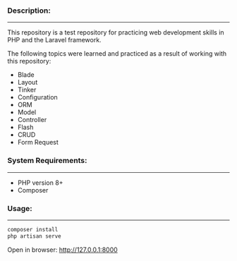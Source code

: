 ### Description:
---
This repository is a test repository for practicing web development skills in PHP and the Laravel framework.

The following topics were learned and practiced as a result of working with this repository:
* Blade
* Layout
* Tinker
* Configuration
* ORM
* Model
* Controller
* Flash
* CRUD
* Form Request

### System Requirements:
---
* PHP version 8+
* Composer

### Usage:
---
```bash
composer install
php artisan serve
```
Open in browser: http://127.0.0.1:8000
